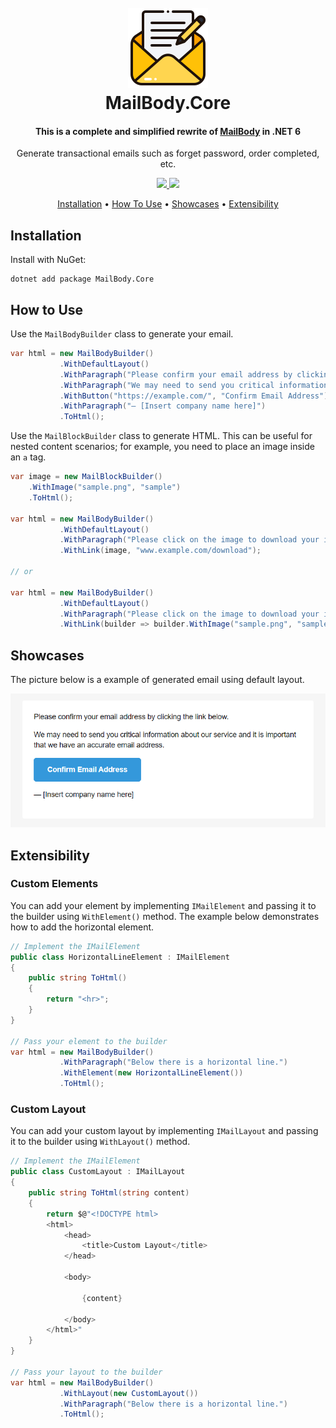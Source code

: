 <h1 align="center">
  <br>
  <a href="https://github.com/litenova/MailBody.Core">
    <img alt="MailBody.Core Logo" src="assets/logo/icon.png">
  </a>
  <br>
  MailBody.Core
  <br>
</h1>

<h4 align="center">This is a complete and simplified rewrite of <a href="https://github.com/doxakis/MailBody">MailBody</a> in .NET 6</h4>
<p align="center">Generate transactional emails such as forget password, order completed, etc.</p>

<p align="center">
  <a href="https://github.com/litenova/MailBody.Core/actions/workflows/dotnet-core.yml">
    <img src="https://github.com/litenova/MailBody.Core/actions/workflows/dotnet-core.yml/badge.svg?branch=main">
  </a>
  <a href="https://www.nuget.org/packages/MailBody.Core">
    <img src="https://img.shields.io/nuget/v/MailBody.Core">
  </a>
</p>

<p align="center">
  <a href="#installation">Installation</a> •
  <a href="#how-to-use">How To Use</a> •
  <a href="#how-to-use">Showcases</a> •
  <a href="#extensibility">Extensibility</a>
</p>

## Installation

Install with NuGet:

```
dotnet add package MailBody.Core
```

## How to Use

Use the `MailBodyBuilder` class to generate your email.

```c#
var html = new MailBodyBuilder()
           .WithDefaultLayout()
           .WithParagraph("Please confirm your email address by clicking the link below.")
           .WithParagraph("We may need to send you critical information about our service and it is important that we have an accurate email address.")
           .WithButton("https://example.com/", "Confirm Email Address")
           .WithParagraph("— [Insert company name here]")
           .ToHtml();
```

Use the `MailBlockBuilder` class to generate HTML. This can be useful for nested content scenarios; for example, you need to place an image inside an `a` tag.

```c#
var image = new MailBlockBuilder()
    .WithImage("sample.png", "sample")
    .ToHtml();

var html = new MailBodyBuilder()
           .WithDefaultLayout()
           .WithParagraph("Please click on the image to download your item.")
           .WithLink(image, "www.example.com/download");
           
// or

var html = new MailBodyBuilder()
           .WithDefaultLayout()
           .WithParagraph("Please click on the image to download your item.")
           .WithLink(builder => builder.WithImage("sample.png", "sample"), "www.example.com/download");           
```

## Showcases

The picture below is a example of generated email using default layout.

![MailBody.Core Showcase](assets/showcases/showcase-1.png "Title")

## Extensibility

### Custom Elements
You can add your element by implementing `IMailElement` and passing it to the builder using `WithElement()` method. The example below demonstrates how to add the horizontal element.
```c#
// Implement the IMailElement
public class HorizontalLineElement : IMailElement
{
    public string ToHtml()
    {
        return "<hr>";
    }
}

// Pass your element to the builder
var html = new MailBodyBuilder()
           .WithParagraph("Below there is a horizontal line.")
           .WithElement(new HorizontalLineElement())
           .ToHtml();
```

### Custom Layout

You can add your custom layout by implementing `IMailLayout` and passing it to the builder using `WithLayout()` method.

```c#
// Implement the IMailElement
public class CustomLayout : IMailLayout
{
    public string ToHtml(string content)
    {
        return $@"<!DOCTYPE html>
        <html>
            <head>
                <title>Custom Layout</title>
            </head>
            
            <body>
            
                {content}
            
            </body>
        </html>"
    }
}

// Pass your layout to the builder
var html = new MailBodyBuilder()
           .WithLayout(new CustomLayout())
           .WithParagraph("Below there is a horizontal line.")
           .ToHtml();
```